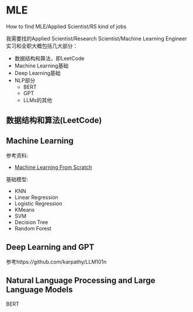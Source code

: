 # MLE
How to find MLE/Applied Scientist/RS kind of jobs

我需要找的Applied Scientist/Research Scientist/Machine Learning Engineer实习和全职大概包括几大部分：
- 数据结构和算法，即LeetCode
- Machine Learning基础
- Deep Learning基础
- NLP部分
    - BERT
    - GPT
    - LLMs的其他
 
## 数据结构和算法(LeetCode)



## Machine Learning

参考资料:
- [Machine Learning From Scratch](https://github.com/edzq/Machine-Learning-From-Scratch)

基础模型: 
- KNN
- Linear Regression
- Logistic Regression
- KMeans
- SVM
- Decision Tree
- Random Forest



## Deep Learning and GPT

参考https://github.com/karpathy/LLM101n

## Natural Language Processing and Large Language Models

BERT

